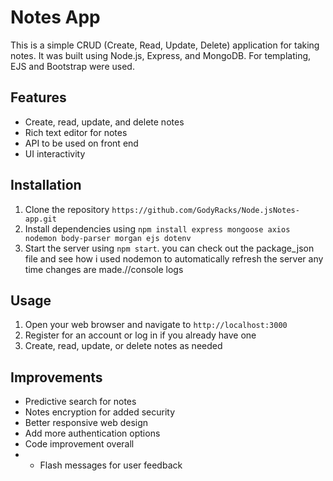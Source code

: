 # Notes App

This is a simple CRUD (Create, Read, Update, Delete) application for taking notes. It was built using Node.js, Express, and MongoDB. For templating, EJS and Bootstrap were used.

## Features

- Create, read, update, and delete notes
- Rich text editor for notes
- API to be used on front end
- UI interactivity

## Installation

1. Clone the repository `https://github.com/GodyRacks/Node.jsNotes-app.git`
2. Install dependencies using `npm install express mongoose axios nodemon body-parser morgan ejs dotenv`
3. Start the server using `npm start`. you can check out the package_json file and see how i used nodemon to automatically refresh the server any time changes are made.//console logs

## Usage

1. Open your web browser and navigate to `http://localhost:3000`
2. Register for an account or log in if you already have one
3. Create, read, update, or delete notes as needed

## Improvements
- Predictive search for notes
- Notes encryption for added security
- Better responsive web design
- Add more authentication options
- Code improvement overall
- - Flash messages for user feedback


